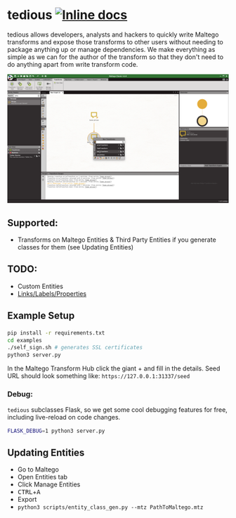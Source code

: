 # tedious [![Inline docs](https://img.shields.io/static/v1?logo=read-the-docs&message=docs&color=8CA1AF)](https://kryptoslogic.github.io/tedious/_build/html/)

tedious allows developers, analysts and hackers to quickly write Maltego transforms and expose those transforms to other users without needing to package anything up or manage dependencies. We make everything as simple as we can for the author of the transform so that they don't need to do anything apart from write transform code.

[![youtube demo](.github/preview.png)](https://www.youtube.com/watch?v=EcA4tv3hCaU)

## Supported:
- Transforms on Maltego Entities & Third Party Entities if you generate classes for them (see Updating Entities)

## TODO:
- Custom Entities
- [Links/Labels/Properties](https://docs.maltego.com/support/solutions/articles/15000024277-trx-transform-library-guide#link-properties-bookmarks-and-notes)

## Example Setup
```sh
pip install -r requirements.txt
cd examples
./self_sign.sh # generates SSL certificates
python3 server.py
```

In the Maltego Transform Hub click the giant + and fill in the details. Seed URL should look something like: `https://127.0.0.1:31337/seed`

### Debug:

`tedious` subclasses Flask, so we get some cool debugging features for free,
including live-reload on code changes.

```sh
FLASK_DEBUG=1 python3 server.py
```

## Updating Entities
- Go to Maltego
- Open Entities tab
- Click Manage Entities
- <kbd>CTRL</kbd>+<kbd>A</kbd>
- Export
- `python3 scripts/entity_class_gen.py --mtz PathToMaltego.mtz`
